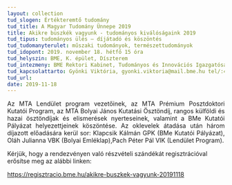 ```yaml
---
layout: collection
tud_slogen: Értékteremtő tudomány
tud_title: A Magyar Tudomány Ünnepe 2019
title: Akikre büszkék vagyunk - tudományos kiválóságaink 2019
tud_tipus: tudományos ülés – díjátadó és köszöntés
tud_tudomanyterulet: műszaki tudományok, természettudományok
tud_idopont: 2019. november 18. hétfő 15 óra
tud_helyszin: BME, K. épület, Díszterem
tud_intezmeny: BME Rektori Kabinet, Tudományos és Innovációs Igazgatóság
tud_kapcsolattarto: Gyönki Viktória, gyonki.viktoria@mail.bme.hu tel/:463-1214
tud_url:
date: 2019-11-18
---
```

<p style="text-align:justify">Az MTA Lendület program vezetőinek, az MTA Prémium Posztdoktori Kutatói Program, az MTA Bolyai János Kutatási Ösztöndíj, rangos külföldi és hazai ösztöndíjak és elismerések nyerteseinek, valamint a BMe Kutatói Pályázat helyezettjeinek köszöntése.
Az oklevelek átadása után három díjazott előadására kerül sor: Klapcsik Kálmán GPK (BMe Kutatói Pályázat), Oláh Julianna VBK (Bolyai Emléklap),Pach Péter Pál VIK (Lendület Program).</p>

Kérjük, hogy a rendezvényen való részvételi szándékát regisztrációval erősítse meg az alábbi linken:

<a href="https://regisztracio.bme.hu/akikre-buszkek-vagyunk-20191118" target="_blank">https://regisztracio.bme.hu/akikre-buszkek-vagyunk-20191118</a>
